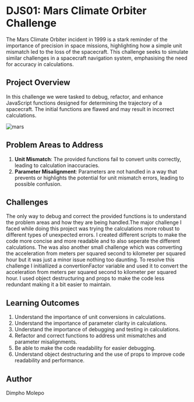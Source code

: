 # DJS01: Mars Climate Orbiter Challenge

The Mars Climate Orbiter incident in 1999 is a stark reminder of the importance of precision in space missions, highlighting how a simple unit mismatch led to the loss of the spacecraft. This challenge seeks to simulate similar challenges in a spacecraft navigation system, emphasising the need for accuracy in calculations.

## Project Overview

In this challenge we were tasked to debug, refactor, and enhance JavaScript functions designed for determining the trajectory of a spacecraft. The initial functions are flawed and may result in incorrect calculations.

![mars](https://github.com/Dimpho-Molepo/DIMMOL405_BCL2401_GroupA_Dimpho-Molepo_DJS01/assets/136012291/0be48774-5b5d-4566-ac16-60d583ddfe08)

## Problem Areas to Address

1. **Unit Mismatch**: The provided functions fail to convert units correctly, leading to calculation inaccuracies.
2. **Parameter Misalignment**: Parameters are not handled in a way that prevents or highlights the potential for unit mismatch errors, leading to possible confusion.

## Challenges

The only way to debug and correct the provided functions is to understand the problem areas and how they are being handled.The major challenge I faced while doing this project was trying the calculations more robust to different types of unexpected errors. I created different scripts to make the code more concise and more readable and to also seperate the different calculations. The was also another small challenge which was converting the acceleration from meters per squared second to kilometer per squared hour but it was just a minor issue nothing too daunting. To resolve this challenge I initiallized a convertionFactor variable and used it to convert the acceleration from meters per squared second to kilometer per squared hour. I used object destructuring and props to make the code less redundant making it a bit easier to maintain.

## Learning Outcomes 

1. Understand the importance of unit conversions in calculations.
2. Understand the importance of parameter clarity in calculations.
3. Understand the importance of debugging and testing in calculations.
4. Refactor and correct functions to address unit mismatches and parameter misalignments.
5. Be able to make the code readability for easier debugging.
6. Understand object destructuring and the use of props to improve code readability and performance.

## Author
Dimpho Molepo
